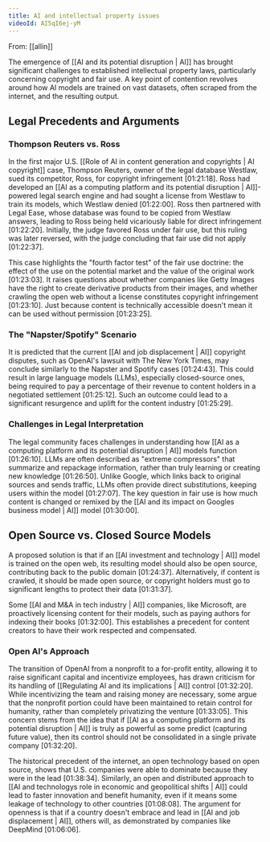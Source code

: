 ```yaml
---
title: AI and intellectual property issues
videoId: AI5qI6ej-yM
---
```


From: [[allin]] <br/> 

The emergence of [[AI and its potential disruption | AI]] has brought significant challenges to established intellectual property laws, particularly concerning copyright and fair use. A key point of contention revolves around how AI models are trained on vast datasets, often scraped from the internet, and the resulting output.

## Legal Precedents and Arguments

### Thompson Reuters vs. Ross
In the first major U.S. [[Role of AI in content generation and copyrights | AI copyright]] case, Thompson Reuters, owner of the legal database Westlaw, sued its competitor, Ross, for copyright infringement <a class="yt-timestamp" data-t="01:21:18">[01:21:18]</a>. Ross had developed an [[AI as a computing platform and its potential disruption | AI]]-powered legal search engine and had sought a license from Westlaw to train its models, which Westlaw denied <a class="yt-timestamp" data-t="01:22:00">[01:22:00]</a>. Ross then partnered with Legal Ease, whose database was found to be copied from Westlaw answers, leading to Ross being held vicariously liable for direct infringement <a class="yt-timestamp" data-t="01:22:20">[01:22:20]</a>. Initially, the judge favored Ross under fair use, but this ruling was later reversed, with the judge concluding that fair use did not apply <a class="yt-timestamp" data-t="01:22:37">[01:22:37]</a>.

This case highlights the "fourth factor test" of the fair use doctrine: the effect of the use on the potential market and the value of the original work <a class="yt-timestamp" data-t="01:23:03">[01:23:03]</a>. It raises questions about whether companies like Getty Images have the right to create derivative products from their images, and whether crawling the open web without a license constitutes copyright infringement <a class="yt-timestamp" data-t="01:23:10">[01:23:10]</a>. Just because content is technically accessible doesn't mean it can be used without permission <a class="yt-timestamp" data-t="01:23:25">[01:23:25]</a>.

### The "Napster/Spotify" Scenario
It is predicted that the current [[AI and job displacement | AI]] copyright disputes, such as OpenAI's lawsuit with The New York Times, may conclude similarly to the Napster and Spotify cases <a class="yt-timestamp" data-t="01:24:43">[01:24:43]</a>. This could result in large language models (LLMs), especially closed-source ones, being required to pay a percentage of their revenue to content holders in a negotiated settlement <a class="yt-timestamp" data-t="01:25:12">[01:25:12]</a>. Such an outcome could lead to a significant resurgence and uplift for the content industry <a class="yt-timestamp" data-t="01:25:29">[01:25:29]</a>.

### Challenges in Legal Interpretation
The legal community faces challenges in understanding how [[AI as a computing platform and its potential disruption | AI]] models function <a class="yt-timestamp" data-t="01:26:10">[01:26:10]</a>. LLMs are often described as "extreme compressors" that summarize and repackage information, rather than truly learning or creating new knowledge <a class="yt-timestamp" data-t="01:26:50">[01:26:50]</a>. Unlike Google, which links back to original sources and sends traffic, LLMs often provide direct substitutions, keeping users within the model <a class="yt-timestamp" data-t="01:27:07">[01:27:07]</a>. The key question in fair use is how much content is changed or remixed by the [[AI and its impact on Googles business model | AI]] model <a class="yt-timestamp" data-t="01:30:00">[01:30:00]</a>.

## Open Source vs. Closed Source Models

A proposed solution is that if an [[AI investment and technology | AI]] model is trained on the open web, its resulting model should also be open source, contributing back to the public domain <a class="yt-timestamp" data-t="01:24:37">[01:24:37]</a>. Alternatively, if content is crawled, it should be made open source, or copyright holders must go to significant lengths to protect their data <a class="yt-timestamp" data-t="01:31:37">[01:31:37]</a>.

Some [[AI and M&A in tech industry | AI]] companies, like Microsoft, are proactively licensing content for their models, such as paying authors for indexing their books <a class="yt-timestamp" data-t="01:32:00">[01:32:00]</a>. This establishes a precedent for content creators to have their work respected and compensated.

### Open AI's Approach
The transition of OpenAI from a nonprofit to a for-profit entity, allowing it to raise significant capital and incentivize employees, has drawn criticism for its handling of [[Regulating AI and its implications | AI]] control <a class="yt-timestamp" data-t="01:32:20">[01:32:20]</a>. While incentivizing the team and raising money are necessary, some argue that the nonprofit portion could have been maintained to retain control for humanity, rather than completely privatizing the venture <a class="yt-timestamp" data-t="01:33:05">[01:33:05]</a>. This concern stems from the idea that if [[AI as a computing platform and its potential disruption | AI]] is truly as powerful as some predict (capturing future value), then its control should not be consolidated in a single private company <a class="yt-timestamp" data-t="01:32:20">[01:32:20]</a>.

The historical precedent of the internet, an open technology based on open source, shows that U.S. companies were able to dominate because they were in the lead <a class="yt-timestamp" data-t="01:38:34">[01:38:34]</a>. Similarly, an open and distributed approach to [[AI and technologys role in economic and geopolitical shifts | AI]] could lead to faster innovation and benefit humanity, even if it means some leakage of technology to other countries <a class="yt-timestamp" data-t="01:08:08">[01:08:08]</a>. The argument for openness is that if a country doesn't embrace and lead in [[AI and job displacement | AI]], others will, as demonstrated by companies like DeepMind <a class="yt-timestamp" data-t="01:06:06">[01:06:06]</a>.